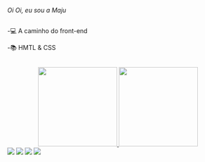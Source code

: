 *Oi Oi, eu sou a Maju*
##
  -💻 A caminho do front-end
  
  -📚 HMTL & CSS
  
 ##
 <div align="center">
  <a href="https://github.com/MjDutil">
  <img height="180em" src="https://github-readme-stats.vercel.app/api?username=MjDutil&show_icons=true&theme=synthwave&include_all_commits=true&count_private=true"/>
  <img height="180em" src="https://github-readme-stats.vercel.app/api/top-langs/?username=MjDutil&layout=compact&langs_count=7&theme=synthwave"/>
</div>
  <div> 
   <a href="https://www.instagram.com/mjdutil_/" target="_blank"><img src="https://img.shields.io/badge/-Instagram-%23E4405F?style=for-the-badge&logo=instagram&logoColor=white" target="_blank"></a>
 	<a href="https://www.twitch.tv/mjdutil" target="_blank"><img src="https://img.shields.io/badge/Twitch-9146FF?style=for-the-badge&logo=twitch&logoColor=white" target="_blank"></a>
  <a href = "mailto:mjuliadutil@gmail.com"><img src="https://img.shields.io/badge/-Gmail-%23333?style=for-the-badge&logo=gmail&logoColor=white" target="_blank"></a>
  <a href="https://www.linkedin.com/in/maria-julia-dutil-0b78a1251/" target="_blank"><img src="https://img.shields.io/badge/-LinkedIn-%230077B5?style=for-the-badge&logo=linkedin&logoColor=white" target="_blank"></a> 
  </div>
